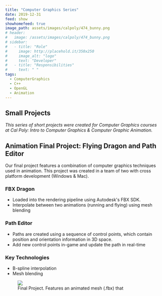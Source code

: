 ```yaml
---
title: "Computer Graphics Series"
date: 2019-12-31
feed: show
showhomefeed: true
image_path: assets/images/calpoly/474_bunny.png
# header:
#   image: /assets/images/calpoly/474_bunny.png
# sidebar:
#   - title: "Role"
#     image: http://placehold.it/350x250
#     image_alt: "logo"
#     text: "Developer"
#   - title: "Responsibilities"
#     text: " "
tags:
  - ComputerGraphics
  - C++
  - OpenGL  
  - Animation
---
```


## Small Projects
_This series of short projects were created for Computer Graphics courses at Cal Poly: Intro to Computer Graphics & Computer Graphic Animation._

## Animation Final Project: Flying Dragon and Path Editor
Our final project features a combination of computer graphics techniques used in animation. This project was created in a team of two with cross platform development (Windows & Mac). 

### FBX Dragon 
- Loaded into the rendering pipeline using Autodesk's FBX SDK. 
- Interpolate between two animations (running and flying) using mesh blending
### Path Editor
- Paths are created using a sequence of control points, which contain position and orientation information in 3D space. 
- Add new control points in-game and update the path in real-time

### Key Technologies
- B-spline interpolation
- Mesh blending

<figure>
    <a href="/assets/images/calpoly/474_fbx_dragon.gif"><img src="/assets/images/calpoly/474_fbx_dragon.gif"></a>
	<figcaption>Final Project. Features an animated mesh (.fbx) that </figcaption>
</figure>
